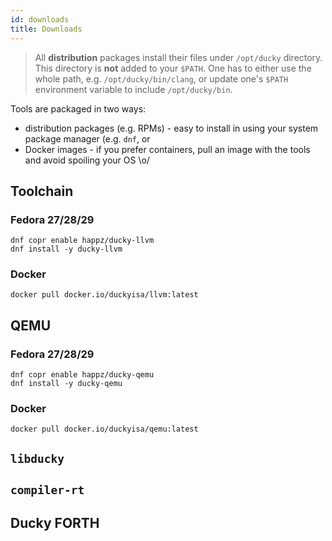 ```yaml
---
id: downloads
title: Downloads
---
```


> All **distribution** packages install their files under `/opt/ducky` directory. This directory is **not** added to your `$PATH`. One has to either use the whole path, e.g. `/opt/ducky/bin/clang`, or update one's `$PATH` environment variable to include `/opt/ducky/bin`.


Tools are packaged in two ways:

* distribution packages (e.g. RPMs) - easy to install in using your system package manager (e.g. `dnf`, or
* Docker images - if you prefer containers, pull an image with the tools and avoid spoiling your OS \o/


## Toolchain

### Fedora 27/28/29

```
dnf copr enable happz/ducky-llvm
dnf install -y ducky-llvm
```

### Docker

```
docker pull docker.io/duckyisa/llvm:latest
```


## QEMU

### Fedora 27/28/29

```
dnf copr enable happz/ducky-qemu
dnf install -y ducky-qemu
```

### Docker

```
docker pull docker.io/duckyisa/qemu:latest
```


## `libducky`


## `compiler-rt`


## Ducky FORTH

